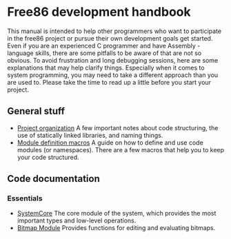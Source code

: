 # Free86 development handbook

This manual is intended to help other programmers who want to participate in the free86 project or pursue their own development goals get started. Even if you are an experienced C programmer and have Assembly -language skills, there are some pitfalls to be aware of that are not so obvious. To avoid frustration and long debugging sessions, here are some explanations that may help clarify things. Especially when it comes to system programming, you may need to take a different approach than you are used to. Please take the time to read up a little before you start your project.

## General stuff
- [Project organization](./General/ProjectOrganization.md) A few important notes about code structuring, the use of statically linked libraries, and naming things.
- [Module definition macros](./General/ModuleDefinition.md) A guide on how to define and use code modules (or namespaces). There are a few macros that help you to keep your code structured.


## Code documentation

### Essentials
- [SystemCore](./CodeDocs/SystemCore.md) The core module of the system, which provides the most important types and low-level operations.
- [Bitmap Module](./CodeDocs/BitmapModule.md) Provides functions for editing and evaluating bitmaps.

